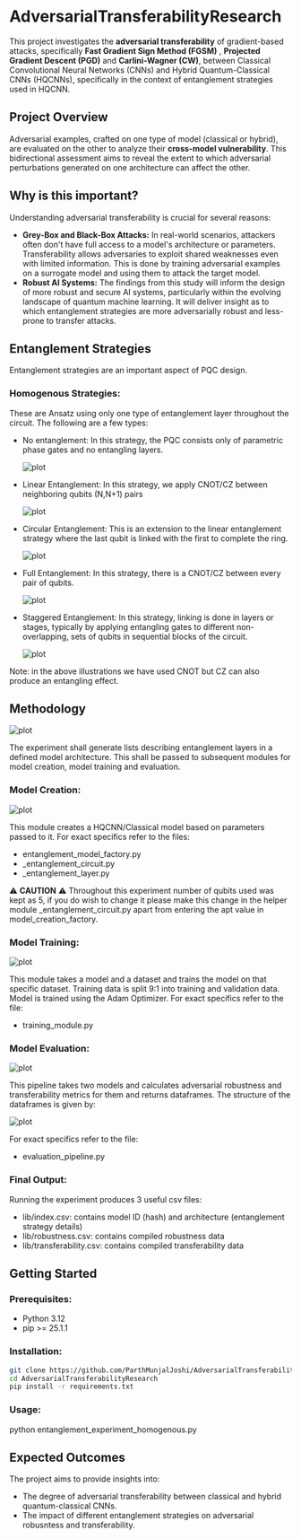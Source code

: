 # AdversarialTransferabilityResearch

 This project investigates the **adversarial transferability** of gradient-based attacks, specifically **Fast Gradient Sign Method (FGSM)** , **Projected Gradient Descent (PGD)** and **Carlini-Wagner (CW)**, between Classical Convolutional Neural Networks (CNNs) and Hybrid Quantum-Classical CNNs (HQCNNs), specifically in the context of entanglement strategies used in HQCNN.

 
## Project Overview

Adversarial examples, crafted on one type of model (classical or hybrid), are evaluated on the other to analyze their **cross-model vulnerability**. This bidirectional assessment aims to reveal the extent to which adversarial perturbations generated on one architecture can affect the other.

## Why is this important?

Understanding adversarial transferability is crucial for several reasons:

  * **Grey-Box and Black-Box Attacks:** In real-world scenarios, attackers often don't have full access to a model's architecture or parameters. Transferability allows adversaries to exploit shared weaknesses even with limited information. This is done by training adversarial examples on a surrogate model and using them to attack the target model.
  * **Robust AI Systems:** The findings from this study will inform the design of more robust and secure AI systems, particularly within the evolving landscape of quantum machine learning. It will deliver insight as to which entanglement strategies are more adversarially robust and less-prone to transfer attacks.

## Entanglement Strategies

Entanglement strategies are an important aspect of PQC design. 

### Homogenous Strategies:

These are Ansatz using only one type of entanglement layer throughout the circuit. The following are a few types:
  * No entanglement:
    In this strategy, the PQC consists only of parametric phase gates and no entangling layers. 

    ![plot](./lib/strat/no_entg.png)


  * Linear Entanglement:
    In this strategy, we apply CNOT/CZ between neighboring qubits (N,N+1) pairs

    ![plot](./lib/strat/linear_entg.png)

  * Circular Entanglement:
    This is an extension to the linear entanglement strategy where the last qubit is linked with the first to complete the ring.

    ![plot](./lib/strat/circular_entg.png)    

  * Full Entanglement:
    In this strategy, there is a CNOT/CZ between every pair of qubits.
  
    ![plot](./lib/strat/full_entg.png)   

  * Staggered Entanglement:
    In this strategy, linking is done in layers or stages, typically by applying entangling gates to different non-overlapping, sets of qubits in sequential blocks of the circuit.

    ![plot](./lib/strat/stag_entg.png) 

Note: in the above illustrations we have used CNOT but CZ can also produce an entangling effect.

## Methodology

![plot](./lib/EntanglementExperiment.png)

The experiment shall generate lists describing entanglement layers in a defined model architecture.
This shall be passed to subsequent modules for model creation, model training and evaluation.

### Model Creation:

![plot](./lib/EntglModelFactory.png)

This module creates a HQCNN/Classical model based on parameters passed to it. For exact specifics refer to the files:
  * entanglement_model_factory.py
  * _entanglement_circuit.py
  * _entanglement_layer.py

:warning: **CAUTION** :warning: Throughout this experiment number of qubits used was kept as 5, if you do wish to change it please  make this change in the helper module _entanglement_circuit.py apart from entering the apt value in model_creation_factory.

### Model Training:

![plot](./lib/TrainModule.png)

This module takes a model and a dataset and trains the model on that specific dataset. Training data is split 9:1 into training
and validation data. Model is trained using the Adam Optimizer. For exact specifics refer to the file:
  * training_module.py

### Model Evaluation:

![plot](./lib/EvalPipe.png)

This pipeline takes two models and calculates adversarial robustness and transferability metrics for them and returns dataframes.
The structure of the dataframes is given by:

![plot](./lib/Dataset_design.png)

For exact specifics refer to the file:
  * evaluation_pipeline.py

### Final Output:
Running the experiment produces 3 useful csv files:
  * lib/index.csv:  contains model ID (hash) and architecture (entanglement strategy details)
  * lib/robustness.csv:  contains compiled robustness data
  * lib/transferability.csv: contains compiled transferability data

## Getting Started

### Prerequisites:

  * Python 3.12
  * pip >= 25.1.1

### Installation:

```bash
git clone https://github.com/ParthMunjalJoshi/AdversarialTransferabilityResearch.git
cd AdversarialTransferabilityResearch
pip install -r requirements.txt
```

### Usage:
python entanglement_experiment_homogenous.py

## Expected Outcomes
The project aims to provide insights into:
  * The degree of adversarial transferability between classical and hybrid quantum-classical CNNs.
  * The impact of different entanglement strategies on adversarial robusntess and transferability.





